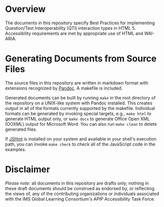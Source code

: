 # Overview
The documents in this repository specify Best Practices for
implementing Question/Test Interoperability (QTI) interaction types in
HTML 5. Accessibility requirements are met by appropriate use of HTML
and WAI-ARIA.

# Generating Documents from Source Files

The source files in this repository are written in markdown format
with extensions recognized by
[Pandoc](http://johnmacfarlane.net/pandoc/). A makefile is included.

Generated documents can be built by running `make` in the root directory of the
repository on a UNIX-like system with Pandoc installed. This creates output in
all of the formats currently supported by the makefile. Individual formats can
be generated by invoking special targets, e.g., `make html` to generate HTML
output only, or `make docx` to generate Office Open XML (OOXML) output for
Microsoft Word. You can also run `make clean` to delete generated files.

If [JSHint](http://jshint.com) is installed on your system and available in your shell's execution path, you can invoke `make check` to check all of the JavaScript code in the examples.

# Disclaimer
*Please note*: all documents in this repository are drafts only; nothing in
these draft documents should be construed as endorsed by, or reflecting the
views of, any of the contributing organizations or individuals associated with the IMS Global Learning Consortium's APIP Accessibility Task Force.


